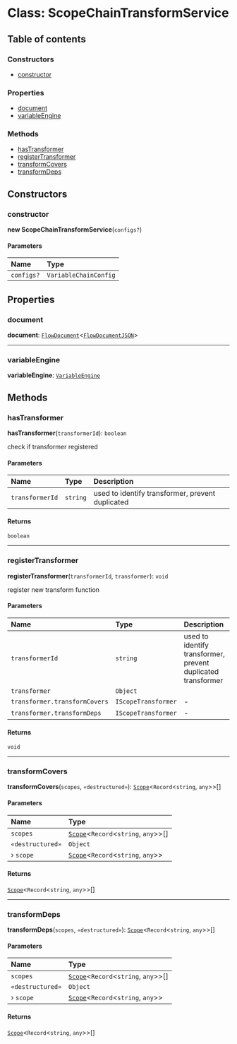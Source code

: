 # Class: ScopeChainTransformService

## Table of contents

### Constructors

* [constructor](/en/auto-docs/free-layout-editor/classes/ScopeChainTransformService.md#constructor)

### Properties

* [document](/en/auto-docs/free-layout-editor/classes/ScopeChainTransformService.md#document)
* [variableEngine](/en/auto-docs/free-layout-editor/classes/ScopeChainTransformService.md#variableengine)

### Methods

* [hasTransformer](/en/auto-docs/free-layout-editor/classes/ScopeChainTransformService.md#hastransformer)
* [registerTransformer](/en/auto-docs/free-layout-editor/classes/ScopeChainTransformService.md#registertransformer)
* [transformCovers](/en/auto-docs/free-layout-editor/classes/ScopeChainTransformService.md#transformcovers)
* [transformDeps](/en/auto-docs/free-layout-editor/classes/ScopeChainTransformService.md#transformdeps)

## Constructors

### constructor

**new ScopeChainTransformService**(`configs?`)

#### Parameters

| Name | Type |
| :------ | :------ |
| `configs?` | `VariableChainConfig` |

## Properties

### document

**document**: [`FlowDocument`](/en/auto-docs/free-layout-editor/classes/FlowDocument.md)<[`FlowDocumentJSON`](/en/auto-docs/free-layout-editor/types/FlowDocumentJSON.md)>

***

### variableEngine

**variableEngine**: [`VariableEngine`](/en/auto-docs/free-layout-editor/classes/VariableEngine.md)

## Methods

### hasTransformer

**hasTransformer**(`transformerId`): `boolean`

check if transformer registered

#### Parameters

| Name | Type | Description |
| :------ | :------ | :------ |
| `transformerId` | `string` | used to identify transformer, prevent duplicated |

#### Returns

`boolean`

***

### registerTransformer

**registerTransformer**(`transformerId`, `transformer`): `void`

register new transform function

#### Parameters

| Name | Type | Description |
| :------ | :------ | :------ |
| `transformerId` | `string` | used to identify transformer, prevent duplicated transformer |
| `transformer` | `Object` |  |
| `transformer.transformCovers` | `IScopeTransformer` | - |
| `transformer.transformDeps` | `IScopeTransformer` | - |

#### Returns

`void`

***

### transformCovers

**transformCovers**(`scopes`, `«destructured»`): [`Scope`](/en/auto-docs/free-layout-editor/classes/Scope.md)<`Record`<`string`, `any`>>\[]

#### Parameters

| Name | Type |
| :------ | :------ |
| `scopes` | [`Scope`](/en/auto-docs/free-layout-editor/classes/Scope.md)<`Record`<`string`, `any`>>\[] |
| `«destructured»` | `Object` |
| › `scope` | [`Scope`](/en/auto-docs/free-layout-editor/classes/Scope.md)<`Record`<`string`, `any`>> |

#### Returns

[`Scope`](/en/auto-docs/free-layout-editor/classes/Scope.md)<`Record`<`string`, `any`>>\[]

***

### transformDeps

**transformDeps**(`scopes`, `«destructured»`): [`Scope`](/en/auto-docs/free-layout-editor/classes/Scope.md)<`Record`<`string`, `any`>>\[]

#### Parameters

| Name | Type |
| :------ | :------ |
| `scopes` | [`Scope`](/en/auto-docs/free-layout-editor/classes/Scope.md)<`Record`<`string`, `any`>>\[] |
| `«destructured»` | `Object` |
| › `scope` | [`Scope`](/en/auto-docs/free-layout-editor/classes/Scope.md)<`Record`<`string`, `any`>> |

#### Returns

[`Scope`](/en/auto-docs/free-layout-editor/classes/Scope.md)<`Record`<`string`, `any`>>\[]
